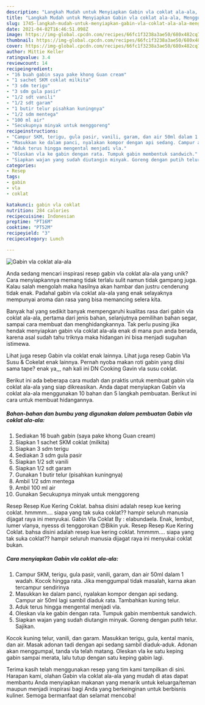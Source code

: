 ```yaml
---
description: "Langkah Mudah untuk Menyiapkan Gabin vla coklat ala-ala, Menggugah Selera"
title: "Langkah Mudah untuk Menyiapkan Gabin vla coklat ala-ala, Menggugah Selera"
slug: 1745-langkah-mudah-untuk-menyiapkan-gabin-vla-coklat-ala-ala-menggugah-selera
date: 2021-04-02T16:46:51.098Z
image: https://img-global.cpcdn.com/recipes/66fc1f3238a3ae50/680x482cq70/gabin-vla-coklat-ala-ala-foto-resep-utama.jpg
thumbnail: https://img-global.cpcdn.com/recipes/66fc1f3238a3ae50/680x482cq70/gabin-vla-coklat-ala-ala-foto-resep-utama.jpg
cover: https://img-global.cpcdn.com/recipes/66fc1f3238a3ae50/680x482cq70/gabin-vla-coklat-ala-ala-foto-resep-utama.jpg
author: Mittie Keller
ratingvalue: 3.4
reviewcount: 14
recipeingredient:
- "16 buah gabin saya pake khong Guan cream"
- "1 sachet SKM coklat milkita"
- "3 sdm terigu"
- "3 sdm gula pasir"
- "1/2 sdt vanili"
- "1/2 sdt garam"
- "1 butir telur pisahkan kuningnya"
- "1/2 sdm mentega"
- "100 ml air"
- "Secukupnya minyak untuk menggoreng"
recipeinstructions:
- "Campur SKM, terigu, gula pasir, vanili, garam, dan air 50ml dalam 1 wadah. Kocok hingga rata. Jika menggumpal tidak masalah, karna akan tercampur sendirinya"
- "Masukkan ke dalam panci, nyalakan kompor dengan api sedang. Campur air 50ml lagi sambil diaduk rata. Tambahkan kuning telur."
- "Aduk terus hingga mengental menjadi vla."
- "Oleskan vla ke gabin dengan rata. Tumpuk gabin membentuk sandwich."
- "Siapkan wajan yang sudah diutangin minyak. Goreng dengan putih telur. Sajikan."
categories:
- Resep
tags:
- gabin
- vla
- coklat

katakunci: gabin vla coklat 
nutrition: 284 calories
recipecuisine: Indonesian
preptime: "PT16M"
cooktime: "PT52M"
recipeyield: "3"
recipecategory: Lunch

---
```



![Gabin vla coklat ala-ala](https://img-global.cpcdn.com/recipes/66fc1f3238a3ae50/680x482cq70/gabin-vla-coklat-ala-ala-foto-resep-utama.jpg)

Anda sedang mencari inspirasi resep gabin vla coklat ala-ala yang unik? Cara menyiapkannya memang tidak terlalu sulit namun tidak gampang juga. Kalau salah mengolah maka hasilnya akan hambar dan justru cenderung tidak enak. Padahal gabin vla coklat ala-ala yang enak selayaknya mempunyai aroma dan rasa yang bisa memancing selera kita.

Banyak hal yang sedikit banyak mempengaruhi kualitas rasa dari gabin vla coklat ala-ala, pertama dari jenis bahan, selanjutnya pemilihan bahan segar, sampai cara membuat dan menghidangkannya. Tak perlu pusing jika hendak menyiapkan gabin vla coklat ala-ala enak di mana pun anda berada, karena asal sudah tahu triknya maka hidangan ini bisa menjadi suguhan istimewa.

Lihat juga resep Gabin vla coklat enak lainnya. Lihat juga resep Gabin Vla Susu &amp; Cokelat enak lainnya. Pernah nyoba makan roti gabin yang diisi sama tape? enak ya,,, nah kali ini DN Cooking Gavin vla susu coklat.


Berikut ini ada beberapa cara mudah dan praktis untuk membuat gabin vla coklat ala-ala yang siap dikreasikan. Anda dapat menyiapkan Gabin vla coklat ala-ala menggunakan 10 bahan dan 5 langkah pembuatan. Berikut ini cara untuk membuat hidangannya.

<!--inarticleads1-->

##### Bahan-bahan dan bumbu yang digunakan dalam pembuatan Gabin vla coklat ala-ala:

1. Sediakan 16 buah gabin (saya pake khong Guan cream)
1. Siapkan 1 sachet SKM coklat (milkita)
1. Siapkan 3 sdm terigu
1. Sediakan 3 sdm gula pasir
1. Siapkan 1/2 sdt vanili
1. Siapkan 1/2 sdt garam
1. Gunakan 1 butir telur (pisahkan kuningnya)
1. Ambil 1/2 sdm mentega
1. Ambil 100 ml air
1. Gunakan Secukupnya minyak untuk menggoreng


Resep Resep Kue Kering Coklat. bahsa disini adalah resep kue kering coklat. hmmmm…. siapa yang tak suka coklat?? hampir seluruh manusia dijagat raya ini menyukai. Gabin Vla Coklat By : elabundaela. Enak, lembut, lumer vlanya, nyesss di tenggorokan 😍Bikin yuk. Resep Resep Kue Kering Coklat. bahsa disini adalah resep kue kering coklat. hmmmm…. siapa yang tak suka coklat?? hampir seluruh manusia dijagat raya ini menyukai coklat bukan. 

<!--inarticleads2-->

##### Cara menyiapkan Gabin vla coklat ala-ala:

1. Campur SKM, terigu, gula pasir, vanili, garam, dan air 50ml dalam 1 wadah. Kocok hingga rata. Jika menggumpal tidak masalah, karna akan tercampur sendirinya
1. Masukkan ke dalam panci, nyalakan kompor dengan api sedang. Campur air 50ml lagi sambil diaduk rata. Tambahkan kuning telur.
1. Aduk terus hingga mengental menjadi vla.
1. Oleskan vla ke gabin dengan rata. Tumpuk gabin membentuk sandwich.
1. Siapkan wajan yang sudah diutangin minyak. Goreng dengan putih telur. Sajikan.


Kocok kuning telur, vanili, dan garam. Masukkan terigu, gula, kental manis, dan air. Masak adonan tadi dengan api sedang sambil diaduk-aduk. Adonan akan menggumpal, tanda vla telah matang. Oleskan vla ke satu keping gabin sampai merata, lalu tutup dengan satu keping gabin lagi. 

Terima kasih telah menggunakan resep yang tim kami tampilkan di sini. Harapan kami, olahan Gabin vla coklat ala-ala yang mudah di atas dapat membantu Anda menyiapkan makanan yang menarik untuk keluarga/teman maupun menjadi inspirasi bagi Anda yang berkeinginan untuk berbisnis kuliner. Semoga bermanfaat dan selamat mencoba!
